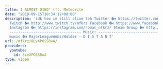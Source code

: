 ```yaml
---
title: I ALMOST DIED" (ft. Meteorite
date: "2019-09-15T10:34:12+08:00"
description: 'idk how im still alive tbh Twitter �м https://twitter.com/NFKRZAlt ---------------------------------
  Twitch �м http://www.twitch.tv/nfkrz Facebook �м https://www.facebook.com/NFKRZ1
  Instagram �м https://instagram.com/roman_nfkrz/ Steam Group �м http://steamcommunity.com/groups/nfkrzgroup
  --------------------------------- Music: --------------------------------- Outro
  music �м MajorLeagueWobs/Holder - D I S T A N T'
url: /nfkrz/8LvXPOSSRwA/
providers:
  youtube:
    id: 8LvXPOSSRwA
type: video
---
```

